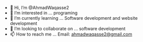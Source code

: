 - 👋 Hi, I’m @AhmadWaqasse2
- 👀 I’m interested in ... programing 
- 🌱 I’m currently learning ... Software development and website development
- 💞️ I’m looking to collaborate on ... software development 
- 📫 How to reach me ... Email: ahmadwaqasse2@gmail.com

<!---
AhmadWaqasse2/AhmadWaqasse2 is a ✨ special ✨ repository because its `README.md` (this file) appears on your GitHub profile.
You can click the Preview link to take a look at your changes.
--->
